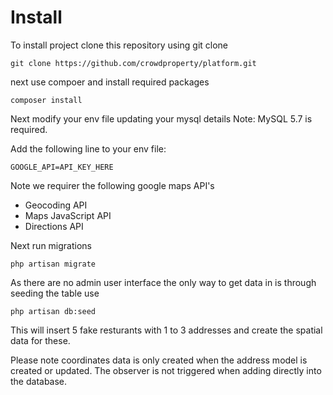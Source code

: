 # Install

To install project clone this repository using git clone

```
git clone https://github.com/crowdproperty/platform.git
```

next use compoer and install required packages

```
composer install
```

Next modify your env file updating your mysql details  Note:  MySQL 5.7 is required.

Add the following line to your env file:

```
GOOGLE_API=API_KEY_HERE
```

Note we requirer the following google maps API's

- Geocoding API
- Maps JavaScript API
- Directions API

Next run migrations

```
php artisan migrate
```

As there are no admin user interface the only way to get data in is through seeding the table use

```
php artisan db:seed
```

This will insert 5 fake resturants with 1 to 3 addresses and create the spatial data for these.

Please note coordinates data is only created when the address model is created or updated.  The observer is not triggered when adding directly into the database.
